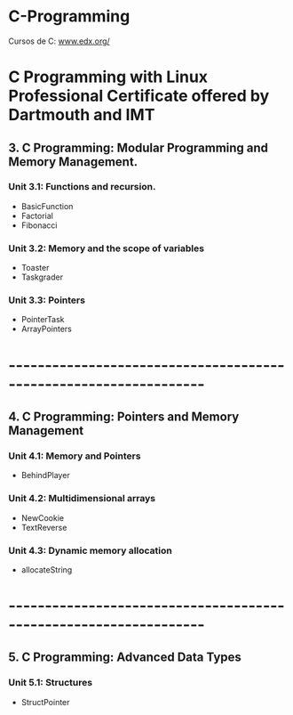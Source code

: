 # C-Programming 
Cursos de C: www.edx.org/

#  C Programming with Linux Professional Certificate offered by Dartmouth and IMT
## 3. C Programming: Modular Programming and Memory Management.
### Unit 3.1: Functions and recursion.
- BasicFunction
- Factorial
- Fibonacci
### Unit 3.2: Memory and the scope of variables
- Toaster
- Taskgrader
### Unit 3.3: Pointers
- PointerTask
- ArrayPointers
# -----------------------------------------------------------------

## 4. C Programming: Pointers and Memory Management
### Unit 4.1: Memory and Pointers
- BehindPlayer
### Unit 4.2: Multidimensional arrays
- NewCookie
- TextReverse
### Unit 4.3: Dynamic memory allocation
- allocateString

# -----------------------------------------------------------------
## 5. C Programming: Advanced Data Types
### Unit 5.1: Structures
- StructPointer

